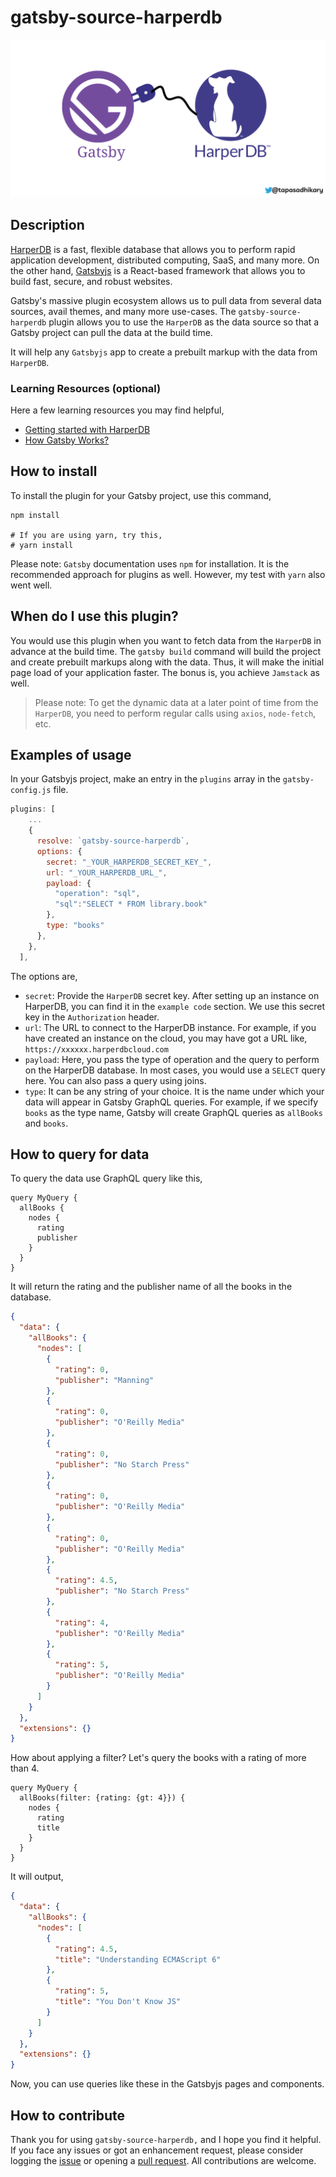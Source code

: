 # gatsby-source-harperdb

<p align="center">
    <img src="./social.png" alt="social">
</p>

## Description

[HarperDB](https://harperdb.io/) is a fast, flexible database that allows you to perform rapid application development, distributed computing, SaaS, and many more. On the other hand, [Gatsbyjs](https://www.gatsbyjs.com/) is a React-based framework that allows you to build fast, secure, and robust websites.

Gatsby's massive plugin ecosystem allows us to pull data from several data sources, avail themes, and many more use-cases. The `gatsby-source-harperdb` plugin allows you to use the `HarperDB` as the data source so that a Gatsby project can pull the data at the build time.

It will help any `Gatsbyjs` app to create a prebuilt markup with the data from `HarperDB`.

### Learning Resources (optional)

Here a few learning resources you may find helpful,

- [Getting started with HarperDB](https://studio.harperdb.io/sign-up)
- [How Gatsby Works?](https://www.gatsbyjs.com/how-it-works/)

## How to install

To install the plugin for your Gatsby project, use this command,

```shell
npm install

# If you are using yarn, try this,
# yarn install
```

Please note: `Gatsby` documentation uses `npm` for installation. It is the recommended approach for plugins as well. However, my test with `yarn` also went well.
## When do I use this plugin?

You would use this plugin when you want to fetch data from the `HarperDB` in advance at the build time. The `gatsby build` command will build the project and create prebuilt markups along with the data. Thus, it will make the initial page load of your application faster. The bonus is, you achieve `Jamstack` as well.

> Please note: To get the dynamic data at a later point of time from the `HarperDB`, you need to perform regular calls using `axios`, `node-fetch`, etc.
## Examples of usage
In your Gatsbyjs project, make an entry in the `plugins` array in the `gatsby-config.js` file.

```js
plugins: [
    ...
    {
      resolve: `gatsby-source-harperdb`,
      options: {
        secret: "_YOUR_HARPERDB_SECRET_KEY_",
        url: "_YOUR_HARPERDB_URL_",
        payload: {
          "operation": "sql",
          "sql":"SELECT * FROM library.book"
        },
        type: "books"
      },
    },
  ],
```
The options are,
- `secret`: Provide the `HarperDB` secret key. After setting up an instance on HarperDB, you can find it in the `example code` section. We use this secret key in the `Authorization` header.
- `url`: The URL to connect to the HarperDB instance. For example, if you have created an instance on the cloud, you may have got a URL like, `https://xxxxxx.harperdbcloud.com`
- `payload`: Here, you pass the type of operation and the query to perform on the HarperDB database. In most cases, you would use a `SELECT` query here. You can also pass a query using joins.
- `type`: It can be any string of your choice. It is the name under which your data will appear in Gatsby GraphQL queries. For example, if we specify `books` as the type name, Gatsby will create GraphQL queries as `allBooks` and `books`.

## How to query for data

To query the data use GraphQL query like this,

```gql
query MyQuery {
  allBooks {
    nodes {
      rating
      publisher
    }
  }
}
```
It will return the rating and the publisher name of all the books in the database.

```json
{
  "data": {
    "allBooks": {
      "nodes": [
        {
          "rating": 0,
          "publisher": "Manning"
        },
        {
          "rating": 0,
          "publisher": "O'Reilly Media"
        },
        {
          "rating": 0,
          "publisher": "No Starch Press"
        },
        {
          "rating": 0,
          "publisher": "O'Reilly Media"
        },
        {
          "rating": 0,
          "publisher": "O'Reilly Media"
        },
        {
          "rating": 4.5,
          "publisher": "No Starch Press"
        },
        {
          "rating": 4,
          "publisher": "O'Reilly Media"
        },
        {
          "rating": 5,
          "publisher": "O'Reilly Media"
        }
      ]
    }
  },
  "extensions": {}
}
```
How about applying a filter? Let's query the books with a rating of more than 4.

```gql
query MyQuery {
  allBooks(filter: {rating: {gt: 4}}) {
    nodes {
      rating
      title
    }
  }
}
```
It will output,

```json
{
  "data": {
    "allBooks": {
      "nodes": [
        {
          "rating": 4.5,
          "title": "Understanding ECMAScript 6"
        },
        {
          "rating": 5,
          "title": "You Don't Know JS"
        }
      ]
    }
  },
  "extensions": {}
}
```
Now, you can use queries like these in the Gatsbyjs pages and components.
## How to contribute

Thank you for using `gatsby-source-harperdb,` and I hope you find it helpful. If you face any issues or got an enhancement request, please consider logging the [issue](https://github.com/atapas/gatsby-source-harperdb/issues) or opening a [pull request](https://github.com/atapas/gatsby-source-harperdb/pulls). All contributions are welcome.